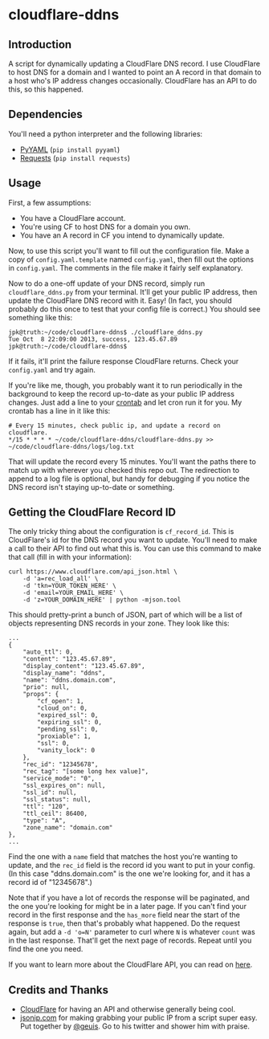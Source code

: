 cloudflare-ddns
===============

Introduction
------------

A script for dynamically updating a CloudFlare DNS record.  I use CloudFlare
to host DNS for a domain and I wanted to point an A record in that domain to
a host who's IP address changes occasionally.  CloudFlare has an API to do this,
so this happened.

Dependencies
------------

You'll need a python interpreter and the following libraries:

 - [PyYAML](https://bitbucket.org/xi/pyyaml) (`pip install pyyaml`)
 - [Requests](http://docs.python-requests.org/en/latest/) (`pip install
   requests`)

Usage
-----

First, a few assumptions:

  - You have a CloudFlare account.
  - You're using CF to host DNS for a domain you own.
  - You have an A record in CF you intend to dynamically update.

Now, to use this script you'll want to fill out the configuration file. Make a 
copy of `config.yaml.template` named `config.yaml`, then fill out the options in 
`config.yaml`.  The comments in the file make it fairly self explanatory.

Now to do a one-off update of your DNS record, simply run `cloudflare_ddns.py`
from your terminal.  It'll get your public IP address, then update the 
CloudFlare DNS record with it. Easy!  (In fact, you should probably do this once
to test that your config file is correct.)  You should see something like this:

    jpk@truth:~/code/cloudflare-ddns$ ./cloudflare_ddns.py 
    Tue Oct  8 22:09:00 2013, success, 123.45.67.89
    jpk@truth:~/code/cloudflare-ddns$ 

If it fails, it'll print the failure response CloudFlare returns. Check your
`config.yaml` and try again.


If you're like me, though, you probably want it to run periodically in the
background to keep the record up-to-date as your public IP address changes.
Just add a line to your [crontab](http://en.wikipedia.org/wiki/Cron) and let
cron run it for you.  My crontab has a line in it like this:

    # Every 15 minutes, check public ip, and update a record on cloudflare.
    */15 * * * * ~/code/cloudflare-ddns/cloudflare-ddns.py >> ~/code/cloudflare-ddns/logs/log.txt

That will update the record every 15 minutes.  You'll want the paths there to
match up with wherever you checked this repo out.  The redirection to append to
a log file is optional, but handy for debugging if you notice the DNS record
isn't staying up-to-date or something.

Getting the CloudFlare Record ID
--------------------------------

The only tricky thing about the configuration is `cf_record_id`.  This is
CloudFlare's id for the DNS record you want to update.  You'll need to make a
call to their API to find out what this is. You can use this command
to make that call (fill in with your information):

    curl https://www.cloudflare.com/api_json.html \
        -d 'a=rec_load_all' \
        -d 'tkn=YOUR_TOKEN_HERE' \
        -d 'email=YOUR_EMAIL_HERE' \
        -d 'z=YOUR_DOMAIN_HERE' | python -mjson.tool

This should pretty-print a bunch of JSON, part of which will be a list of
objects representing DNS records in your zone.  They look like this:

    ...
    {
        "auto_ttl": 0, 
        "content": "123.45.67.89", 
        "display_content": "123.45.67.89", 
        "display_name": "ddns", 
        "name": "ddns.domain.com", 
        "prio": null, 
        "props": {
            "cf_open": 1, 
            "cloud_on": 0, 
            "expired_ssl": 0, 
            "expiring_ssl": 0, 
            "pending_ssl": 0, 
            "proxiable": 1, 
            "ssl": 0, 
            "vanity_lock": 0
        }, 
        "rec_id": "12345678", 
        "rec_tag": "[some long hex value]", 
        "service_mode": "0", 
        "ssl_expires_on": null, 
        "ssl_id": null, 
        "ssl_status": null, 
        "ttl": "120", 
        "ttl_ceil": 86400, 
        "type": "A", 
        "zone_name": "domain.com"
    },
    ...

Find the one with a `name` field that matches the host you're wanting to update,
and the `rec_id` field is the record id you want to put in your config.
(In this case "ddns.domain.com" is the one we're looking for, and it has a
record id of "12345678".)

Note that if you have a lot of records the response will be paginated, and
the one you're looking for might be in a later page.  If you can't find your
record in the first response and the `has_more` field near the start of the
response is `true`, then that's probably what happened.  Do the request again,
but add a `-d 'o=N'` parameter to curl where `N` is whatever `count` was in
the last response.  That'll get the next page of records.  Repeat until you
find the one you need.

If you want to learn more about the CloudFlare API, you can read on
[here](http://www.cloudflare.com/docs/client-api.html).

Credits and Thanks
------------------

 - [CloudFlare](https://www.cloudflare.com/) for having an API and otherwise
   generally being cool.
 - [jsonip.com](http://jsonip.com/) for making grabbing your public IP from a
   script super easy. Put together by [@geuis](https://twitter.com/geuis). Go
   to his twitter and shower him with praise.

